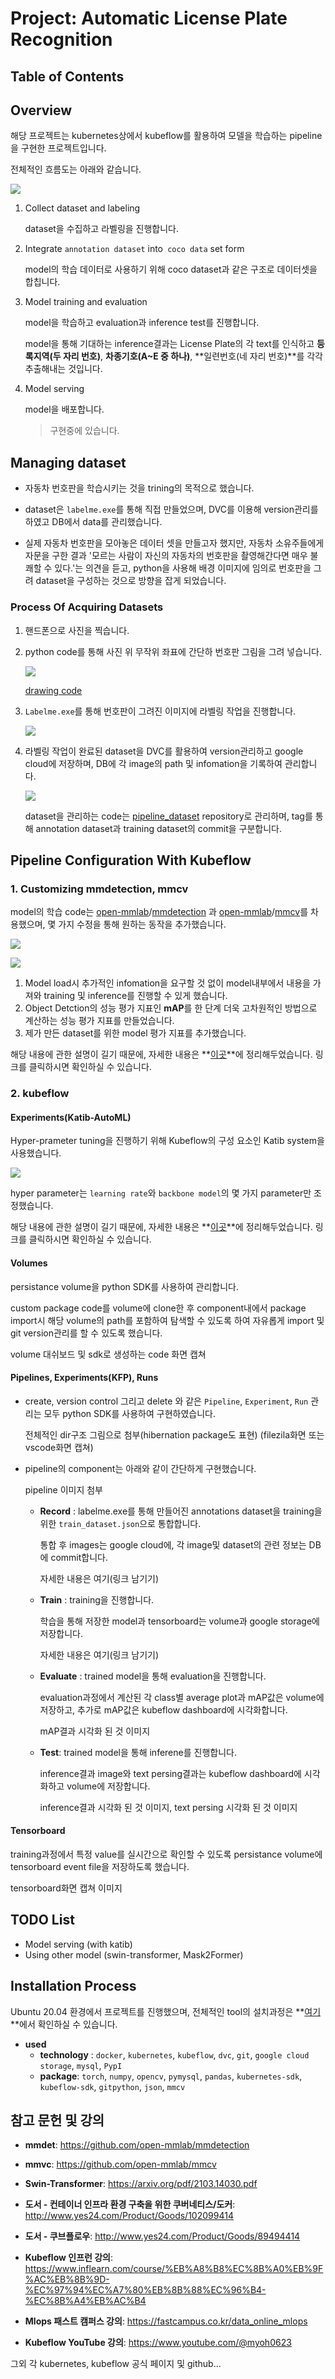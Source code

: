 

# Project: Automatic License Plate Recognition

## Table of Contents



## Overview

해당 프로젝트는 kubernetes상에서 kubeflow를 활용하여 모델을 학습하는 pipeline을 구현한 프로젝트입니다.

전체적인 흐름도는 아래와 같습니다.



![](https://github.com/HibernationNo1/project_4_kubeflow_pipeline/blob/docs/description/overview_.png?raw=true)

1. Collect dataset and labeling

   dataset을 수집하고 라벨링을 진행합니다.

2. Integrate `annotation dataset` into` coco data` set form

   model의 학습 데이터로 사용하기 위해 coco dataset과 같은 구조로 데이터셋을 합칩니다.

3. Model training and evaluation

   model을 학습하고 evaluation과 inference test를 진행합니다.

   model을 통해 기대하는 inference결과는 License Plate의 각 text를 인식하고  **등록지역(두 자리 번호)**, **차종기호(A~E 중 하나)**, **일련번호(네 자리 번호)**를 각각 추출해내는 것입니다.

4. Model serving

   model을 배포합니다.

   > 구현중에 있습니다.







## Managing dataset 

- 자동차 번호판을 학습시키는 것을 trining의 목적으로 했습니다.

- dataset은 `labelme.exe`를 통해 직접 만들었으며, DVC를 이용해 version관리를 하였고 DB에서 data를 관리했습니다.
- 실제 자동차 번호판을 모아놓은 데이터 셋을 만들고자 했지만, 자동차 소유주들에게 자문을 구한 결과 '모르는 사람이 자신의 자동차의 번호판을 촬영해간다면 매우 불쾌할 수 있다.'는 의견을 듣고, python을 사용해 배경 이미지에 임의로 번호판을 그려 dataset을 구성하는 것으로 방향을 잡게 되었습니다. 



### Process Of Acquiring Datasets

1. 핸드폰으로 사진을 찍습니다.

2. python code를 통해 사진 위 무작위 좌표에 간단하 번호판 그림을 그려 넣습니다.

   ![](https://github.com/HibernationNo1/project_4_kubeflow_pipeline/blob/docs/description/%EB%A7%8C%EB%93%A0%20%EC%9D%B4%EB%AF%B8%EC%A7%80%201.png?raw=true)

   [drawing code](https://github.com/HibernationNo1/project_4_kubeflow_pipeline/blob/docs/tmp_code/draw_board.py)

3. `Labelme.exe`를 통해 번호판이 그려진 이미지에 라벨링 작업을 진행합니다.

   ![](https://github.com/HibernationNo1/project_4_kubeflow_pipeline/blob/docs/description/labeling.png?raw=true)

4. 라벨링 작업이 완료된 dataset을 DVC를 활용하여 version관리하고 google cloud에 저장하며, DB에 각 image의 path 및 infomation을 기록하여 관리합니다. 

   ![](https://github.com/HibernationNo1/project_4_kubeflow_pipeline/blob/docs/description/dataset%20init.png?raw=true)

   dataset을 관리하는 code는 [pipeline_dataset](https://github.com/HibernationNo1/pipeline_dataset.git) repository로 관리하며, tag를 통해 annotation dataset과 training dataset의 commit을 구분합니다.





## Pipeline Configuration With Kubeflow

### 1. Customizing mmdetection, mmcv

model의 학습 code는 [open-mmlab](https://github.com/open-mmlab)/[mmdetection](https://github.com/open-mmlab/mmdetection) 과 [open-mmlab](https://github.com/open-mmlab)/[mmcv](https://github.com/open-mmlab/mmcv)를 차용했으며, 몇 가지 수정을 통해 원하는 동작을 추가했습니다.

![](https://github.com/open-mmlab/mmdetection/raw/main/resources/mmdet-logo.png)

![](https://raw.githubusercontent.com/open-mmlab/mmcv/main/docs/en/mmcv-logo.png)

1. Model load시 추가적인 infomation을 요구할 것 없이 model내부에서 내용을 가져와 training 및 inference를 진행할 수 있게 했습니다.
2. Object Detction의 성능 평가 지표인 **mAP**를 한 단계 더욱 고차원적인 방법으로 계산하는 성능 평가 지표를 만들었습니다.
3. 제가 만든 dataset를 위한 model 평가 지표를 추가했습니다.

해당 내용에 관한 설명이 길기 때문에, 자세한 내용은 **[이곳](https://github.com/HibernationNo1/project_4_kubeflow_pipeline/blob/docs/description/customizing%20mmdetection%2C%20mmcv.md)**에 정리해두었습니다. 링크를 클릭하시면 확인하실 수 있습니다.



### 2. kubeflow

#### Experiments(Katib-AutoML)

Hyper-prameter tuning을 진행하기 위해 Kubeflow의 구성 요소인 Katib system을 사용했습니다.

![](https://github.com/HibernationNo1/project_4_kubeflow_pipeline/blob/docs/description/Experiment.png?raw=true)

hyper parameter는 `learning rate`와 `backbone model`의 몇 가지 parameter만 조정했습니다.

해당 내용에 관한 설명이 길기 때문에, 자세한 내용은 **[이곳](https://github.com/HibernationNo1/project_4_kubeflow_pipeline/blob/docs/description/Experiments(Katib-AutoML).md)**에 정리해두었습니다. 링크를 클릭하시면 확인하실 수 있습니다.





#### Volumes

persistance volume을 python SDK를 사용하여 관리합니다.

custom package code를 volume에 clone한 후 component내에서 package import시 해당 volume의 path를 포함하여 탐색할 수 있도록 하여 자유롭게 import 및 git version관리를 할 수 있도록 했습니다.   

volume 대쉬보드 및 sdk로 생성하는 code 화면 캡쳐



#### Pipelines, Experiments(KFP), Runs

- create, version control 그리고 delete 와 같은 `Pipeline`, `Experiment`, `Run` 관리는 모두 python SDK를 사용하여 구현하였습니다.

  전체적인 dir구조 그림으로 첨부(hibernation package도 표현) (filezila화면 또는 vscode화면 캡쳐)

- pipeline의 component는 아래와 같이 간단하게 구현했습니다.

  pipeline 이미지 첨부

  - **Record** : labelme.exe를 통해 만들어진 annotations dataset을 training을 위한 `train_dataset.json`으로 통합합니다.

    통합 후 images는 google cloud에, 각 image및 dataset의 관련 정보는 DB에 commit합니다.

    자세한 내용은 여기(링크 남기기)

  - **Train** :  training을 진행합니다.

    학습을 통해 저장한 model과 tensorboard는 volume과 google storage에 저장합니다.

    자세한 내용은 여기(링크 남기기)

  - **Evaluate** : trained model을 통해 evaluation을 진행합니다.

    evaluation과정에서 계산된 각 class별 average plot과 mAP값은 volume에 저장하고, 추가로 mAP값은 kubeflow dashboard에 시각화합니다.

    mAP결과 시각화 된 것 이미지 

  - **Test**: trained model을 통해 inferene를 진행합니다. 

    inference결과 image와 text persing결과는 kubeflow dashboard에 시각화하고 volume에 저장합니다.

    inference결과 시각화 된 것 이미지, text persing 시각화 된 것 이미지



#### Tensorboard

training과정에서 특정 value를 실시간으로 확인할 수 있도록 persistance volume에 tensorboard event file을 저장하도록 했습니다.

tensorboard화면 캡쳐 이미지





## TODO List

- Model serving (with katib)
- Using other model (swin-transformer, Mask2Former)



## Installation Process

Ubuntu 20.04 환경에서 프로젝트를 진행했으며, 전체적인 tool의 설치과정은 **[여기](https://github.com/HibernationNo1/project_4_kubeflow_pipeline/blob/docs/description/setting.md)**에서 확인하실 수 있습니다.



- **used**
  - **technology** : `docker`, `kubernetes`, `kubeflow`, `dvc`, `git`, `google cloud storage`, `mysql`, `PypI`
  - **package**: `torch`, `numpy`, `opencv`, `pymysql`, `pandas`, `kubernetes-sdk`, `kubeflow-sdk`, `gitpython`, `json`, `mmcv`



## 참고 문헌 및 강의

- **mmdet**: https://github.com/open-mmlab/mmdetection
- **mmvc**: https://github.com/open-mmlab/mmcv
- **Swin-Transformer**: https://arxiv.org/pdf/2103.14030.pdf
- **도서 - 컨테이너 인프라 환경 구축을 위한 쿠버네티스/도커**: http://www.yes24.com/Product/Goods/102099414
- **도서 - 쿠브플로우**: http://www.yes24.com/Product/Goods/89494414

- **Kubeflow 인프런 강의**: https://www.inflearn.com/course/%EB%A8%B8%EC%8B%A0%EB%9F%AC%EB%8B%9D-%EC%97%94%EC%A7%80%EB%8B%88%EC%96%B4-%EC%8B%A4%EB%AC%B4
- **Mlops 패스트 캠퍼스 강의**: https://fastcampus.co.kr/data_online_mlops
- **Kubeflow YouTube 강의**: https://www.youtube.com/@myoh0623

그외 각 kubernetes, kubeflow 공식 페이지 및 github...